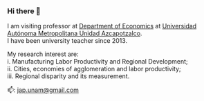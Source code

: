 ### Hi there 👋

I am visiting professor at [Department of Economics](https://economia.azc.uam.mx/) at [Universidad Autónoma Metropolitana Unidad Azcapotzalco](https://www.azc.uam.mx/).  
I have been university teacher since 2013.

My research interest are:  
  i. Manufacturing Labor Productivity and Regional Development;  
  ii. Cities, economies of agglomeration and labor productivity;  
  iii. Regional disparity and its measurement.

📫: jap.unam@gmail.com  



<!--
**jaime-pru/jaime-pru** is a ✨ _special_ ✨ repository because its `README.md` (this file) appears on your GitHub profile.

Here are some ideas to get you started:

- 🔭 I’m currently working on ...
- 🌱 I’m currently learning ...
- 👯 I’m looking to collaborate on ...
- 🤔 I’m looking for help with ...
- 💬 Ask me about ...
- 📫 How to reach me: ...
- 😄 Pronouns: ...
- ⚡ Fun fact: ...
-->
